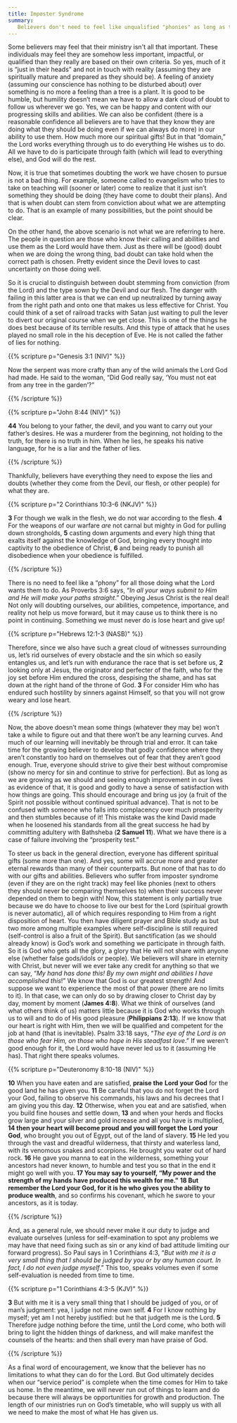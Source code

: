 ```yaml
---
title: Imposter Syndrome 
summary: 
   Believers don't need to feel like unqualified "phonies" as long as they're doing what the Lord wants them to do. Therefore, what we (and others) may think of ourselves in that regard matters little. 
---
```


Some believers may feel that their ministry isn't all that important. These individuals may feel they are somehow less important, impactful, or qualified than they really are based on their own criteria. So yes, much of it is “just in their heads” and not in touch with reality (assuming they are spiritually mature and prepared as they should be). A feeling of anxiety (assuming our conscience has nothing to be disturbed about) over something is no more a feeling than a tree is a plant. It is good to be humble, but humility doesn’t mean we have to allow a dark cloud of doubt to follow us wherever we go. Yes, we can be happy and content with our progressing skills and abilities. We can also be confident (there is a reasonable confidence all believers are to have that they know they are doing what they should be doing even if we can always do more) in our ability to use them. How much more our spiritual gifts! But in that “domain,” the Lord works everything through us to do everything He wishes us to do. All we have to do is participate through faith (which will lead to everything else), and God will do the rest. 

Now, it is true that sometimes doubting the work we have chosen to pursue is not a bad thing. For example, someone called to evangelism who tries to take on teaching will (sooner or later) come to realize that it just isn’t something they should be doing (they have come to doubt their plans). And that is when doubt can stem from conviction about what we are attempting to do. That is an example of many possibilities, but the point should be clear. 

On the other hand, the above scenario is not what we are referring to here. The people in question are those who know their calling and abilities and use them as the Lord would have them. Just as there will be (good) doubt when we are doing the wrong thing, bad doubt can take hold when the correct path is chosen. Pretty evident since the Devil loves to cast uncertainty on those doing well. 

So it is crucial to distinguish between doubt stemming from conviction (from the Lord) and the type sown by the Devil and our flesh. The danger with failing in this latter area is that we can end up neutralized by turning away from the right path and onto one that makes us less effective for Christ. You could think of a set of railroad tracks with Satan just waiting to pull the lever to divert our original course when we get close. This is one of the things he does best because of its terrible results. And this type of attack that he uses played no small role in the his deception of Eve. He is not called the father of lies for nothing. 

{{% scripture p="Genesis 3:1 (NIV)" %}}  

Now the serpent was more crafty than any of the wild animals the Lord God had made. He said to the woman, “Did God really say, ‘You must not eat from any tree in the garden’?”                                                                      

{{% /scripture %}}  

{{% scripture p="John 8:44 (NIV)" %}}  

**44** You belong to your father, the devil, and you want to carry out your father’s desires. He was a murderer from the beginning, not holding to the truth, for there is no truth in him. When he lies, he speaks his native language, for he is a liar and the father of lies.                                                                         

{{% /scripture %}}  

Thankfully, believers have everything they need to expose the lies and doubts (whether they come from the Devil, our flesh, or other people) for what they are. 

{{% scripture p="2 Corinthians 10:3-6 (NKJV)" %}}  

**3** For though we walk in the flesh, we do not war according to the flesh. **4** For the weapons of our warfare *are* not carnal but mighty in God for pulling down strongholds, **5** casting down arguments and every high thing that exalts itself against the knowledge of God, bringing every thought into captivity to the obedience of Christ, **6** and being ready to punish all disobedience when your obedience is fulfilled. 

{{% /scripture %}}  

There is no need to feel like a “phony” for all those doing what the Lord wants them to do. As Proverbs 3:6 says, “*In all your ways submit to Him and He will make your paths straight*.” Obeying Jesus Christ is the real deal! Not only will doubting ourselves, our abilities, competence, importance, and reality not help us move forward, but it may cause us to think there is no point in continuing. Something we must never do is lose heart and give up!

{{% scripture p="Hebrews 12:1-3 (NASB)" %}}  

Therefore, since we also have such a great cloud of witnesses surrounding us, let’s rid ourselves of every obstacle and the sin which so easily entangles us, and let’s run with endurance the race that is set before us, **2** looking only at Jesus, the originator and perfecter of the faith, who for the joy set before Him endured the cross, despising the shame, and has sat down at the right hand of the throne of God. **3** For consider Him who has endured such hostility by sinners against Himself, so that you will not grow weary and lose heart.                                    

{{% /scripture %}}  

Now, the above doesn’t mean some things (whatever they may be) won’t take a while to figure out and that there won’t be any learning curves. And much of our learning will inevitably be through trial and error. It can take time for the growing believer to develop that godly confidence where they aren’t constantly too hard on themselves out of fear that they aren’t good enough. True, everyone should strive to give their best without compromise (show no mercy for sin and continue to strive for perfection). But as long as we are growing as we should and seeing enough improvement in our lives as evidence of that, it is good and godly to have a sense of satisfaction with how things are going. This should encourage and bring us joy (a fruit of the Spirit not possible without continued spiritual advance). That is not to be confused with someone who falls into complacency over much prosperity and then stumbles because of it! This mistake was the kind David made when he loosened his standards from all the great success he had by committing adultery with Bathsheba (**2 Samuel 11**). What we have there is a case of failure involving the “prosperity test.” 

To steer us back in the general direction, everyone has different spiritual gifts (some more than one). And yes, some will accrue more and greater eternal rewards than many of their counterparts. But none of that has to do with our gifts and abilities. Believers who suffer from imposter syndrome (even if they are on the right track) may feel like phonies (next to others they should never be comparing themselves to) when their success never depended on them to begin with! Now, this statement is only partially true because we do have to choose to live our best for the Lord (spiritual growth is never automatic), all of which requires responding to Him from a right disposition of heart. You then have diligent prayer and Bible study as but two more among multiple examples where self-discipline is still required (self-control is also a fruit of the Spirit). But sanctification (as we should already know) is God’s work and something we participate in through faith. So it is God who gets all the glory, a glory that He will not share with anyone else (whether false gods/idols or people). We believers will share in eternity with Christ, but never will we ever take any credit for anything so that we can say, “*My hand has done this! By my own might and abilities I have accomplished this*!” We know that God is our greatest strength! And suppose we want to experience the most of that power (there are no limits to it). In that case, we can only do so by drawing closer to Christ day by day, moment by moment (**James 4:8**). What we think of ourselves (and what others think of us) matters little because it is God who works through us to will and to do of His good pleasure (**Philippians 2:13**). If we know that our heart is right with Him, then we will be qualified and competent for the job at hand (that is inevitable). Psalm 33:18 says, “*The eye of the Lord is on those who fear Him, on those who hope in His steadfast love*.” If we weren’t good enough for it, the Lord would have never led us to it (assuming He has). That right there speaks volumes. 

{{% scripture p="Deuteronomy 8:10-18 (NIV)" %}} 

 **10** When you have eaten and are satisfied, **praise the** **Lord** **your God** for the good land he has given you. **11** Be careful that you do not forget the Lord your God, failing to observe his commands, his laws and his decrees that I am giving you this day. **12** Otherwise, when you eat and are satisfied, when you build fine houses and settle down, **13** and when your herds and flocks grow large and your silver and gold increase and all you have is multiplied, **14 then your heart will become proud and you will forget the** **Lord** **your God**, who brought you out of Egypt, out of the land of slavery. **15** He led you through the vast and dreadful wilderness, that thirsty and waterless land, with its venomous snakes and scorpions. He brought you water out of hard rock. **16** He gave you manna to eat in the wilderness, something your ancestors had never known, to humble and test you so that in the end it might go well with you. **17 You may say to yourself, “My power and the strength of my hands have produced this wealth for me.”** **18 But remember the Lord your God, for it is he who gives you the ability to produce wealth**, and so confirms his covenant, which he swore to your ancestors, as it is today.                              

{{% /scripture %}}  

And, as a general rule, we should never make it our duty to judge and evaluate ourselves (unless for self-examination to spot any problems we may have that need fixing such as sin or any kind of bad attitude limiting our forward progress). So Paul says in 1 Corinthians 4:3, “*But with me it is a very small thing that I should be judged by you or by any human court. In fact, I do not even judge myself*.” This too, speaks volumes even if some self-evaluation is needed from time to time.  

{{% scripture p="1 Corinthians 4:3-5 (KJV)" %}} 

**3** But with me it is a very small thing that I should be judged of you, or of man’s judgment: yea, I judge not mine own self. **4** For I know nothing by myself; yet am I not hereby justified: but he that judgeth me is the Lord. **5** Therefore judge nothing before the time, until the Lord come, who both will bring to light the hidden things of darkness, and will make manifest the counsels of the hearts: and then shall every man have praise of God.                                                                

{{% /scripture %}}  

As a final word of encouragement, we know that the believer has no limitations to what they can do for the Lord. But God ultimately decides when our “service period” is complete when the time comes for Him to take us home. In the meantime, we will never run out of things to learn and do because there will always be opportunities for growth and production. The length of our ministries run on God’s timetable, who will supply us with all we need to make the most of what He has given us. 